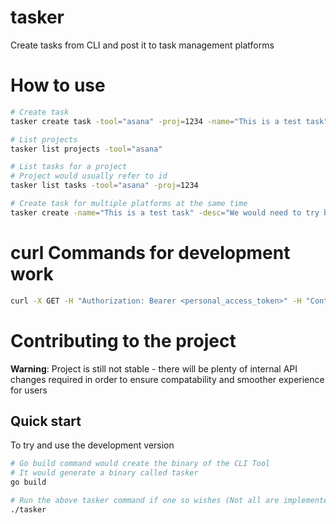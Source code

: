 # tasker
Create tasks from CLI and post it to task management platforms

# How to use

```bash
# Create task
tasker create task -tool="asana" -proj=1234 -name="This is a test task" -desc="We would need to try building this product properly"

# List projects
tasker list projects -tool="asana"

# List tasks for a project
# Project would usually refer to id
tasker list tasks -tool="asana" -proj=1234

# Create task for multiple platforms at the same time
tasker create -name="This is a test task" -desc="We would need to try building this product properly" -tool="asana,github"
```

# curl Commands for development work

```bash
curl -X GET -H "Authorization: Bearer <personal_access_token>" -H "Content-Type: application/json" https://app.asana.com/api/1.0/projects

```

# Contributing to the project

**Warning**: Project is still not stable - there will be plenty of internal API changes required in order to ensure compatability and smoother experience for users

## Quick start

To try and use the development version

```bash
# Go build command would create the binary of the CLI Tool
# It would generate a binary called tasker
go build

# Run the above tasker command if one so wishes (Not all are implemented yet)
./tasker
```
